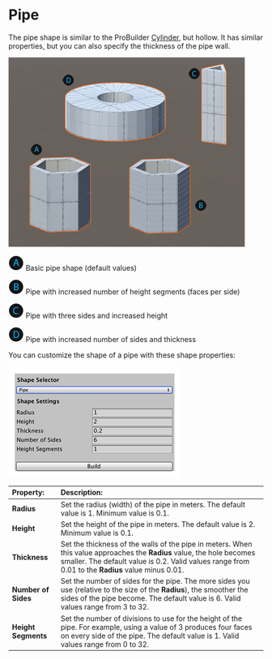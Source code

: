 # Pipe
The pipe shape is similar to the ProBuilder [Cylinder](Cylinder.md), but hollow. It has similar properties, but you can also specify the thickness of the pipe wall.

![Pipe shapes](images/shape-tool_pipe.png)

![A](images/LetterCircle_A.png) Basic pipe shape (default values)

![B](images/LetterCircle_B.png) Pipe with increased number of height segments (faces per side)

![C](images/LetterCircle_C.png) Pipe with three sides and increased height

![D](images/LetterCircle_D.png) Pipe with increased number of sides and thickness

You can customize the shape of a pipe with these shape properties:

![Pipe shape properties](images/shape-tool_pipe-props.png)


| **Property:** | **Description:** |
|:-- |:-- |
| __Radius__ | Set the radius (width) of the pipe in meters. The default value is 1. Minimum value is 0.1. |
| __Height__ | Set the height of the pipe in meters. The default value is 2. Minimum value is 0.1. |
| __Thickness__ | Set the thickness of the walls of the pipe in meters. When this value approaches the __Radius__ value, the hole becomes smaller. The default value is 0.2. Valid values range from 0.01 to the __Radius__ value minus 0.01. |
| __Number of Sides__ | Set the number of sides for the pipe. The more sides you use (relative to the size of the __Radius__), the smoother the sides of the pipe become. The default value is 6. Valid values range from 3 to 32. |
| __Height Segments__ | Set the number of divisions to use for the height of the pipe. For example, using a value of 3 produces four faces on every side of the pipe. The default value is 1. Valid values range from 0 to 32. |
